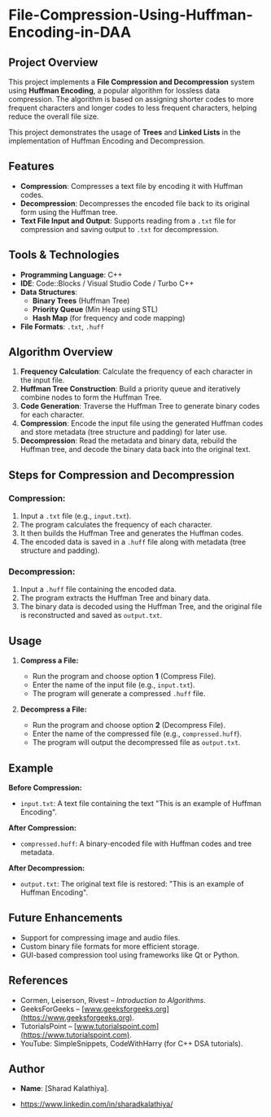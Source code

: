 # File-Compression-Using-Huffman-Encoding-in-DAA

## Project Overview

This project implements a **File Compression and Decompression** system using **Huffman Encoding**, a popular algorithm for lossless data compression. The algorithm is based on assigning shorter codes to more frequent characters and longer codes to less frequent characters, helping reduce the overall file size.

This project demonstrates the usage of **Trees** and **Linked Lists** in the implementation of Huffman Encoding and Decompression.

## Features

- **Compression**: Compresses a text file by encoding it with Huffman codes.
- **Decompression**: Decompresses the encoded file back to its original form using the Huffman tree.
- **Text File Input and Output**: Supports reading from a `.txt` file for compression and saving output to `.txt` for decompression.

## Tools & Technologies

- **Programming Language**: C++
- **IDE**: Code::Blocks / Visual Studio Code / Turbo C++
- **Data Structures**:
  - **Binary Trees** (Huffman Tree)
  - **Priority Queue** (Min Heap using STL)
  - **Hash Map** (for frequency and code mapping)
- **File Formats**: `.txt`, `.huff`

## Algorithm Overview

1. **Frequency Calculation**: Calculate the frequency of each character in the input file.
2. **Huffman Tree Construction**: Build a priority queue and iteratively combine nodes to form the Huffman Tree.
3. **Code Generation**: Traverse the Huffman Tree to generate binary codes for each character.
4. **Compression**: Encode the input file using the generated Huffman codes and store metadata (tree structure and padding) for later use.
5. **Decompression**: Read the metadata and binary data, rebuild the Huffman tree, and decode the binary data back into the original text.

## Steps for Compression and Decompression

### Compression:
1. Input a `.txt` file (e.g., `input.txt`).
2. The program calculates the frequency of each character.
3. It then builds the Huffman Tree and generates the Huffman codes.
4. The encoded data is saved in a `.huff` file along with metadata (tree structure and padding).

### Decompression:
1. Input a `.huff` file containing the encoded data.
2. The program extracts the Huffman Tree and binary data.
3. The binary data is decoded using the Huffman Tree, and the original file is reconstructed and saved as `output.txt`.

## Usage

1. **Compress a File:**

   - Run the program and choose option **1** (Compress File).
   - Enter the name of the input file (e.g., `input.txt`).
   - The program will generate a compressed `.huff` file.

2. **Decompress a File:**

   - Run the program and choose option **2** (Decompress File).
   - Enter the name of the compressed file (e.g., `compressed.huff`).
   - The program will output the decompressed file as `output.txt`.

## Example

**Before Compression:**

- `input.txt`: A text file containing the text "This is an example of Huffman Encoding".

**After Compression:**

- `compressed.huff`: A binary-encoded file with Huffman codes and tree metadata.

**After Decompression:**

- `output.txt`: The original text file is restored: "This is an example of Huffman Encoding".

## Future Enhancements

- Support for compressing image and audio files.
- Custom binary file formats for more efficient storage.
- GUI-based compression tool using frameworks like Qt or Python.

## References

- Cormen, Leiserson, Rivest – *Introduction to Algorithms*.
- GeeksForGeeks – [www.geeksforgeeks.org](https://www.geeksforgeeks.org).
- TutorialsPoint – [www.tutorialspoint.com](https://www.tutorialspoint.com).
- YouTube: SimpleSnippets, CodeWithHarry (for C++ DSA tutorials).

## Author

- **Name**: [Sharad Kalathiya].
* https://www.linkedin.com/in/sharadkalathiya/ 
